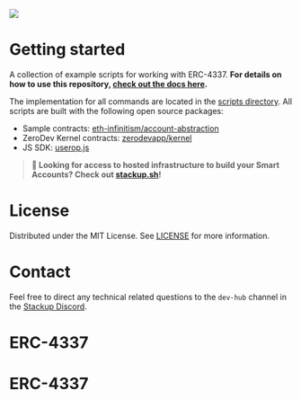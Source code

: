 ![](https://i.imgur.com/Ym2VV8z.png)

# Getting started

A collection of example scripts for working with ERC-4337. **For details on how to use this repository, [check out the docs here](https://docs.stackup.sh/docs/erc-4337-examples).**

The implementation for all commands are located in the [scripts directory](./scripts/). All scripts are built with the following open source packages:

- Sample contracts: [eth-infinitism/account-abstraction](https://github.com/eth-infinitism/account-abstraction)
- ZeroDev Kernel contracts: [zerodevapp/kernel](https://github.com/zerodevapp/kernel)
- JS SDK: [userop.js](https://github.com/stackup-wallet/userop.js)

> **🚀 Looking for access to hosted infrastructure to build your Smart Accounts? Check out [stackup.sh](https://www.stackup.sh/)!**

# License

Distributed under the MIT License. See [LICENSE](./LICENSE) for more information.

# Contact

Feel free to direct any technical related questions to the `dev-hub` channel in the [Stackup Discord](https://discord.gg/VTjJGvMNyW).
# ERC-4337
# ERC-4337
